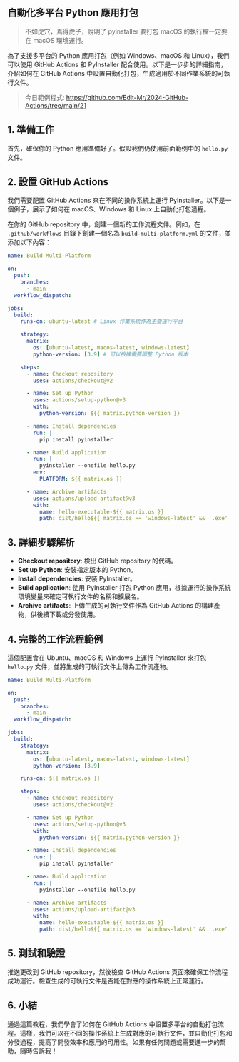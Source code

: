 ## 自動化多平台 Python 應用打包

> 不如虎穴，焉得虎子，說明了 pyinstaller 要打包 macOS 的執行檔一定要在 macOS 環境運行。

為了支援多平台的 Python 應用打包（例如 Windows、macOS 和 Linux），我們可以使用 GitHub Actions 和 PyInstaller 配合使用。以下是一步步的詳細指南，介紹如何在 GitHub Actions 中設置自動化打包，生成適用於不同作業系統的可執行文件。

> 今日範例程式: <https://github.com/Edit-Mr/2024-GitHub-Actions/tree/main/21>

## **1. 準備工作**

首先，確保你的 Python 應用準備好了。假設我們仍使用前面範例中的 `hello.py` 文件。

## **2. 設置 GitHub Actions**

我們需要配置 GitHub Actions 來在不同的操作系統上運行 PyInstaller。以下是一個例子，展示了如何在 macOS、Windows 和 Linux 上自動化打包過程。

在你的 GitHub repository 中，創建一個新的工作流程文件。例如，在 `.github/workflows` 目錄下創建一個名為 `build-multi-platform.yml` 的文件，並添加以下內容：

```yaml
name: Build Multi-Platform

on:
  push:
    branches:
      - main
  workflow_dispatch:

jobs:
  build:
    runs-on: ubuntu-latest # Linux 作業系統作為主要運行平台

    strategy:
      matrix:
        os: [ubuntu-latest, macos-latest, windows-latest]
        python-version: [3.9] # 可以根據需要調整 Python 版本

    steps:
      - name: Checkout repository
        uses: actions/checkout@v2

      - name: Set up Python
        uses: actions/setup-python@v3
        with:
          python-version: ${{ matrix.python-version }}

      - name: Install dependencies
        run: |
          pip install pyinstaller

      - name: Build application
        run: |
          pyinstaller --onefile hello.py
        env:
          PLATFORM: ${{ matrix.os }}

      - name: Archive artifacts
        uses: actions/upload-artifact@v3
        with:
          name: hello-executable-${{ matrix.os }}
          path: dist/hello${{ matrix.os == 'windows-latest' && '.exe' || '' }} # 根據平台確定擴展名
```

## **3. 詳細步驟解析**

- **Checkout repository**: 檢出 GitHub repository 的代碼。
- **Set up Python**: 安裝指定版本的 Python。
- **Install dependencies**: 安裝 PyInstaller。
- **Build application**: 使用 PyInstaller 打包 Python 應用，根據運行的操作系統環境變量來確定可執行文件的名稱和擴展名。
- **Archive artifacts**: 上傳生成的可執行文件作為 GitHub Actions 的構建產物，供後續下載或分發使用。

## **4. 完整的工作流程範例**

這個配置會在 Ubuntu、macOS 和 Windows 上運行 PyInstaller 來打包 `hello.py` 文件，並將生成的可執行文件上傳為工作流產物。

```yaml
name: Build Multi-Platform

on:
  push:
    branches:
      - main
  workflow_dispatch:

jobs:
  build:
    strategy:
      matrix:
        os: [ubuntu-latest, macos-latest, windows-latest]
        python-version: [3.9]

    runs-on: ${{ matrix.os }}

    steps:
      - name: Checkout repository
        uses: actions/checkout@v2

      - name: Set up Python
        uses: actions/setup-python@v3
        with:
          python-version: ${{ matrix.python-version }}

      - name: Install dependencies
        run: |
          pip install pyinstaller

      - name: Build application
        run: |
          pyinstaller --onefile hello.py

      - name: Archive artifacts
        uses: actions/upload-artifact@v3
        with:
          name: hello-executable-${{ matrix.os }}
          path: dist/hello${{ matrix.os == 'windows-latest' && '.exe' || '' }}
```

## **5. 測試和驗證**

推送更改到 GitHub repository，然後檢查 GitHub Actions 頁面來確保工作流程成功運行。檢查生成的可執行文件是否能在對應的操作系統上正常運行。

## **6. 小結**

通過這篇教程，我們學會了如何在 GitHub Actions 中設置多平台的自動打包流程。這樣，我們可以在不同的操作系統上生成對應的可執行文件，並自動化打包和分發過程，提高了開發效率和應用的可用性。如果有任何問題或需要進一步的幫助，隨時告訴我！
